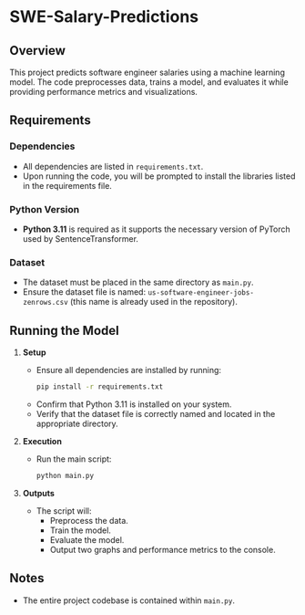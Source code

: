 # SWE-Salary-Predictions

## Overview
This project predicts software engineer salaries using a machine learning model. The code preprocesses data, trains a model, and evaluates it while providing performance metrics and visualizations.

## Requirements

### Dependencies
- All dependencies are listed in `requirements.txt`.
- Upon running the code, you will be prompted to install the libraries listed in the requirements file.

### Python Version
- **Python 3.11** is required as it supports the necessary version of PyTorch used by SentenceTransformer.

### Dataset
- The dataset must be placed in the same directory as `main.py`.
- Ensure the dataset file is named: `us-software-engineer-jobs-zenrows.csv` (this name is already used in the repository).

## Running the Model

1. **Setup**
   - Ensure all dependencies are installed by running:
     ```bash
     pip install -r requirements.txt
     ```
   - Confirm that Python 3.11 is installed on your system.
   - Verify that the dataset file is correctly named and located in the appropriate directory.

2. **Execution**
   - Run the main script:
     ```bash
     python main.py
     ```

3. **Outputs**
   - The script will:
     - Preprocess the data.
     - Train the model.
     - Evaluate the model.
     - Output two graphs and performance metrics to the console.

## Notes
- The entire project codebase is contained within `main.py`.

